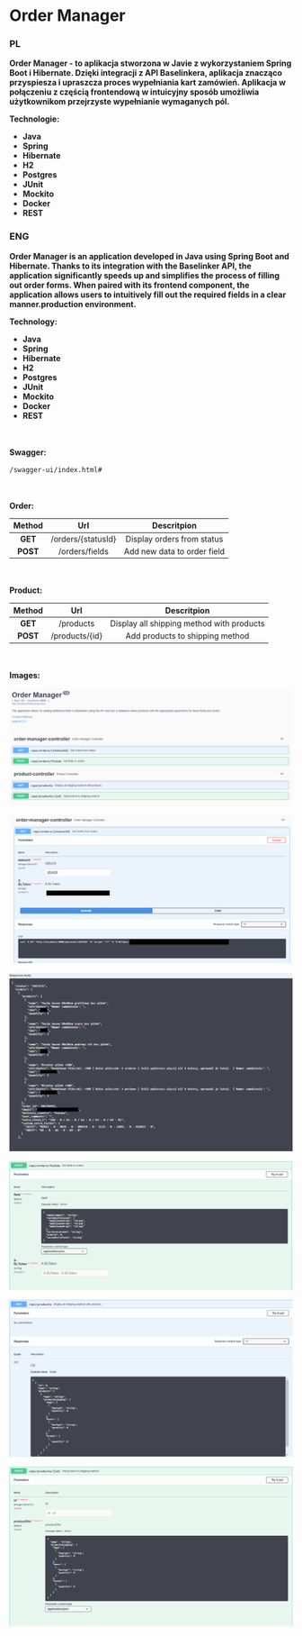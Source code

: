<h1>Order Manager</h1>

<h3>PL</h3>
<b>Order Manager - to aplikacja stworzona w Javie z wykorzystaniem Spring Boot i Hibernate. Dzięki integracji z API Baselinkera, aplikacja znacząco przyspiesza i upraszcza proces wypełniania kart zamówień. Aplikacja w połączeniu z częścią frontendową w intuicyjny sposób umożliwia użytkownikom przejrzyste wypełnianie wymaganych pól.</b>

<b>Technologie:
- Java
- Spring
- Hibernate
- H2
- Postgres
- JUnit
- Mockito
- Docker
- REST
  </b>

<h3>ENG</h3>
<b>Order Manager is an application developed in Java using Spring Boot and Hibernate. Thanks to its integration with the Baselinker API, the application significantly speeds up and simplifies the process of filling out order forms. When paired with its frontend component, the application allows users to intuitively fill out the required fields in a clear manner.production environment.</b>

<b>Technology:
- Java
- Spring
- Hibernate
- H2
- Postgres
- JUnit
- Mockito
- Docker
- REST
  </b>


<br></br>
<b>Swagger:</b>
```
/swagger-ui/index.html#
```
<br></br>
<b>Order:</b>

|   Method    |        Url         |         Descritpion         |
|:-----------:|:------------------:|:---------------------------:|
| <b>GET</b>  | /orders/{statusId} | Display orders from status  |
| <b>POST</b> |   /orders/fields   | Add new data to order field |


<br></br>
<b>Product:</b>

|   Method    |      Url       |                Descritpion                |
|:-----------:|:--------------:|:-----------------------------------------:|
| <b>GET</b>  |   /products    | Display all shipping method with products |
| <b>POST</b> | /products/{id} |      Add products to shipping method      |


<br></br>
<b>Images:</b>

![1](images/1.png)

![2](images/2.png)

![3](images/3.png)

![4](images/4.png)

![5](images/5.png)

![6](images/6.png)